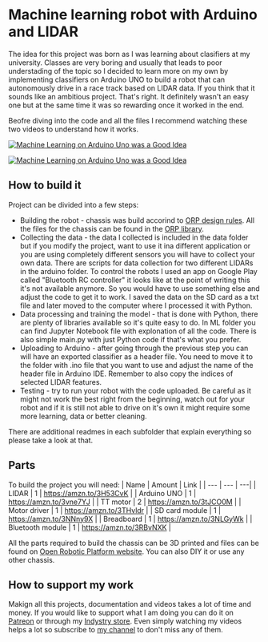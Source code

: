 # Machine learning robot with Arduino and LIDAR
The idea for this project was born as I was learning about clasifiers at my university. Classes are very boring and usually that leads to poor understading of the topic so I decided to learn more on my own by implementing classifiers on Arduino UNO to build a robot that can autonomously drive in a race track based on LIDAR data. If you think that it sounds like an ambitious project. That's right. It definitely wasn't an easy one but at the same time it was so rewarding once it worked in the end.

Beofre diving into the code and all the files I recommend watching these two videos to understand how it works.

[![Machine Learning on Arduino Uno was a Good Idea](https://img.youtube.com/vi/PdSDhdciSpE/0.jpg)](https://www.youtube.com/watch?v=PdSDhdciSpE)

[![Machine Learning on Arduino Uno was a Good Idea](https://img.youtube.com/vi/KJIKexczPrU/0.jpg)](https://www.youtube.com/watch?v=KJIKexczPrU)

## How to build it

Project can be divided into a few steps:
- Building the robot - chassis was build accorind to [ORP design rules](https://openroboticplatform.com/designrules). All the files for the chassis can be found in the [ORP library](https://openroboticplatform.com/library).
- Collecting the data - the data I collected is included in the data folder but if you modify the project, want to use it ina  different application or you are using completely different sensors you will have to collect your own data. There are scripts for data collection for two different LIDARs in the arduino folder. To control the robots I used an app on Google Play called "Bluetooth RC controller" it looks like at the point of writing this it's not available anymore. So you would have to use something else and adjust the code to get it to work. I saved the data on the SD card as a txt file and later moved to the computer where I processed it with Python.
- Data processing and training the model - that is done with Python, there are plenty of libraries available so it's quite easy to do. In ML folder you can find Jupyter Notebook file with explonation of all the code. There is also simple main.py with just Python code if that's what you prefer.
- Uploading to Arduino - after going through the previous step you can will have an exported classifier as a header file. You need to move it to the folder with .ino file that you want to use and adjust the name of the header file in Arduino IDE. Remember to also copy the indices of selected LIDAR features.
- Testing - try to run your robot with the code uploaded. Be careful as it might not work the best right from the beginning, watch out for your robot and if it is still not able to drive on it's own it might require some more learning, data or better cleaning. 

There are additional readmes in each subfolder that explain everything so please take a look at that.

## Parts
To build the project you will need:
| Name | Amount | Link |
| --- | --- | ---|
| LIDAR | 1 | https://amzn.to/3H53CvK |
| Arduino UNO | 1 | https://amzn.to/3vne7YJ |
| TT motor | 2 | https://amzn.to/3tJCO0M |
| Motor driver | 1 | https://amzn.to/3THvldr |
| SD card module | 1 | https://amzn.to/3NNny9X |
| Breadboard | 1 | https://amzn.to/3NLGyWk |
| Bluetooth module | 1 | https://amzn.to/3RBvNXK |

All the parts required to build the chassis can be 3D printed and files can be found on [Open Robotic Platform website](https://openroboticplatform.com/). You can also DIY it or use any other chassis.


## How to support my work
Makign all this projects, documentation and videos takes a lot of time and money. If you would like to support what I am doing you can do it on [Patreon](https://www.patreon.com/nikodembartnik) or through my [Indystry store](https://indystry.cc/store/). Even simply watching my videos helps a lot so subscribe to [my channel](https://www.youtube.com/@nikodembartnik) to don't miss any of them.